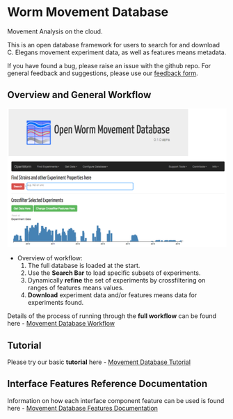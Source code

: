 # Worm Movement Database
Movement Analysis on the cloud.

This is an open database framework for users to search for and download
C. Elegans movement experiment data, as well as features means metadata.

If you have found a bug, please raise an issue with the github
repo. For general feedback and suggestions, please use our [feedback
form](https://goo.gl/forms/4ryQpnlkJRhAv7vx1).

## Overview and General Workflow

![Landing Page](webworm_docs/screenshots/LandingPage.png)

* Overview of workflow:
  1. The full database is loaded at the start.
  2. Use the **Search Bar** to load specific subsets of experiments.
  3. Dynamically **refine** the set of experiments by crossfiltering on ranges of features means values.
  4. **Download** experiment data and/or features means data for experiments found.

Details of the process of running through the **full workflow** can be found here - [Movement Database Workflow](webworm_docs/Workflow.md)

## Tutorial

Please try our basic **tutorial** here - [Movement Database Tutorial](webworm_docs/Tutorial-0.md)

## Interface Features Reference Documentation

Information on how each interface component feature can be used is
found here - [Movement Database Features Documentation](webworm_docs/Features.md)
